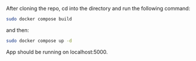 After cloning the repo, cd into the directory and run the following command:
```bash
sudo docker compose build
```

and then:
```bash
sudo docker compose up -d
```

App should be running on localhost:5000.